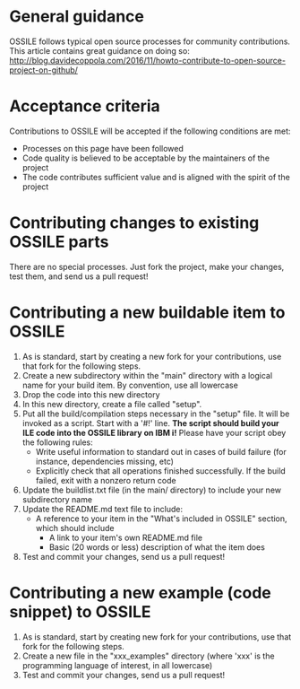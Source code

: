 
# General guidance
OSSILE follows typical open source processes for community contributions. This article contains great guidance on doing so:
http://blog.davidecoppola.com/2016/11/howto-contribute-to-open-source-project-on-github/

# Acceptance criteria
Contributions to OSSILE will be accepted if the following conditions are met:
 * Processes on this page have been followed
 * Code quality is believed to be acceptable by the maintainers of the project
 * The code contributes sufficient value and is aligned with the spirit of the project

# Contributing changes to existing OSSILE parts
There are no special processes. Just fork the project, make your changes, test them, and send us a pull request!


# Contributing a new buildable item to OSSILE
1. As is standard, start by creating a new fork for your contributions, use that fork for the following steps. 
2. Create a new subdirectory within the "main" directory with a logical name for your build item. By convention, use all lowercase
3. Drop the code into this new directory
4. In this new directory, create a file called "setup". 
5. Put all the build/compilation steps necessary in the "setup" file. It will be invoked as a script. Start with a '#!' line. **The script should build your ILE code into the OSSILE library on IBM i!**
  Please have your script obey the following rules:
    * Write useful information to standard out in cases of build failure (for instance, dependencies missing, etc)
    * Explicitly check that all operations finished successfully. If the build failed, exit with a nonzero return code
6. Update the buildlist.txt file (in the main/ directory) to include your new subdirectory name
7. Update the README.md text file to include:
    * A reference to your item in the "What's included in OSSILE" section, which should include 
        * A link to your item's own README.md file
        * Basic (20 words or less) description of what the item does
8. Test and commit your changes, send us a pull request!


# Contributing a new example (code snippet) to OSSILE
1. As is standard, start by creating new fork for your contributions, use that fork for the following steps. 
2. Create a new file in the "xxx_examples" directory (where 'xxx' is the programming language of interest, in all lowercase)
3. Test and commit your changes, send us a pull request!
